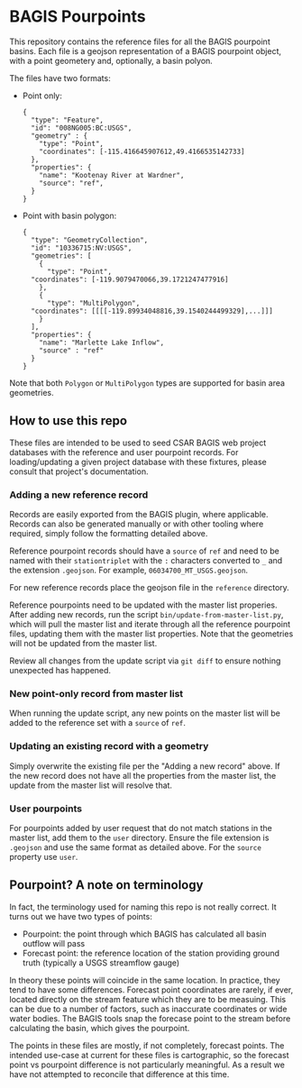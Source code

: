# BAGIS Pourpoints

This repository contains the reference files for all the BAGIS pourpoint
basins. Each file is a geojson representation of a BAGIS pourpoint object,
with a point geometery and, optionally, a basin polyon.

The files have two formats:

* Point only:

  ```
  {
    "type": "Feature",
    "id": "008NG005:BC:USGS",
    "geometry" : {
      "type": "Point",
      "coordinates": [-115.416645907612,49.4166535142733]
    },
    "properties": {
      "name": "Kootenay River at Wardner",
      "source": "ref",
    }
  }
  ```

* Point with basin polygon:

  ```
  {
    "type": "GeometryCollection",
    "id": "10336715:NV:USGS",
    "geometries": [
      {
        "type": "Point",
	"coordinates": [-119.9079470066,39.1721247477916]
      },
      {
        "type": "MultiPolygon",
	"coordinates": [[[[-119.89934048816,39.1540244499329],...]]]
      }
    ],
    "properties": {
      "name": "Marlette Lake Inflow",
      "source" : "ref"
    }
  }
  ```

Note that both `Polygon` or `MultiPolygon` types are supported for basin area
geometries.


## How to use this repo

These files are intended to be used to seed CSAR BAGIS web project databases
with the reference and user pourpoint records. For loading/updating a given
project database with these fixtures, please consult that project's documentation.

### Adding a new reference record

Records are easily exported from the BAGIS plugin, where applicable. Records
can also be generated manually or with other tooling where required, simply
follow the formatting detailed above.

Reference pourpoint records should have a `source` of `ref` and need to be
named with their `stationtriplet` with the `:` characters converted to `_` and
the extension `.geojson`.  For example, `06034700_MT_USGS.geojson`.

For new reference records place the geojson file in the `reference` directory.

Reference pourpoints need to be updated with the master list properies. After
adding new records, run the script `bin/update-from-master-list.py`, which will
pull the master list and iterate through all the reference pourpoint files,
updating them with the master list properties. Note that the geometries will
not be updated from the master list.

Review all changes from the update script via `git diff` to ensure nothing
unexpected has happened.

### New point-only record from master list

When running the update script, any new points on the master list will be added
to the reference set with a `source` of `ref`.

### Updating an existing record with a geometry

Simply overwrite the existing file per the "Adding a new record" above. If the
new record does not have all the properties from the master list, the update
from the master list will resolve that.

### User pourpoints

For pourpoints added by user request that do not match stations in the master
list, add them to the `user` directory. Ensure the file extension is `.geojson`
and use the same format as detailed above. For the `source` property use
`user`.


## Pourpoint? A note on terminology

In fact, the terminology used for naming this repo is not really correct. It
turns out we have two types of points:

* Pourpoint: the point through which BAGIS has calculated all basin outflow
  will pass
* Forecast point: the reference location of the station providing ground truth
  (typically a USGS streamflow gauge)

In theory these points will coincide in the same location. In practice, they
tend to have some differences.  Forecast point coordinates are rarely, if ever,
located directly on the stream feature which they are to be measuing.  This can
be due to a number of factors, such as inaccurate coordinates or wide water
bodies.  The BAGIS tools snap the forecase point to the stream before
calculating the basin, which gives the pourpoint.

The points in these files are mostly, if not completely, forecast points. The
intended use-case at current for these files is cartographic, so the forecast
point vs pourpoint difference is not particularly meaningful. As a result we
have not attempted to reconcile that difference at this time.
